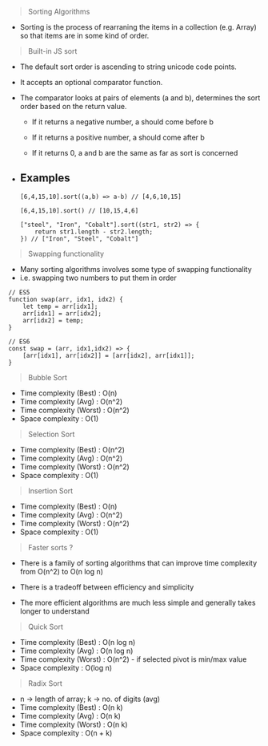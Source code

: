 > Sorting Algorithms

- Sorting is the process of rearraning the items in a collection (e.g. Array) so that items are in some kind of order.


> Built-in JS sort

- The default sort order is ascending to string unicode code points.

- It accepts an optional comparator function.

- The comparator looks at pairs of elements (a and b), determines the sort order based on the return value.
    - If it returns a negative number, a should come before b

    - If it returns a positive number, a should come after b

    - If it returns 0, a and b are the same as far as sort is concerned

- Examples
    -
    ```
    [6,4,15,10].sort((a,b) => a-b) // [4,6,10,15]
    ```

    
    ```
    [6,4,15,10].sort() // [10,15,4,6]
    ```

    
    ```
    ["steel", "Iron", "Cobalt"].sort((str1, str2) => {
        return str1.length - str2.length;
    }) // ["Iron", "Steel", "Cobalt"]
    ```


> Swapping functionality

- Many sorting algorithms involves some type of swapping functionality
- i.e. swapping two numbers to put them in order

```
// ES5
function swap(arr, idx1, idx2) {
    let temp = arr[idx1];
    arr[idx1] = arr[idx2];
    arr[idx2] = temp;
}
```

```
// ES6
const swap = (arr, idx1,idx2) => {
    [arr[idx1], arr[idx2]] = [arr[idx2], arr[idx1]];
}
```


> Bubble Sort 

- Time complexity (Best) : O(n)
- Time complexity (Avg) : O(n^2)
- Time complexity (Worst) : O(n^2)
- Space complexity : O(1)


> Selection Sort 

- Time complexity (Best) : O(n^2)
- Time complexity (Avg) : O(n^2)
- Time complexity (Worst) : O(n^2)
- Space complexity : O(1)


> Insertion Sort 

- Time complexity (Best) : O(n)
- Time complexity (Avg) : O(n^2)
- Time complexity (Worst) : O(n^2)
- Space complexity : O(1)


> Faster sorts ?

- There is a family of sorting algorithms that can improve time complexity from O(n^2) to O(n log n)

- There is a tradeoff between efficiency and simplicity

- The more efficient algorithms are much less simple and generally takes longer to understand


> Quick Sort 

- Time complexity (Best) : O(n log n)
- Time complexity (Avg) : O(n log n)
- Time complexity (Worst) : O(n^2) - if selected pivot is min/max value
- Space complexity : O(log n)

> Radix Sort 

- n -> length of array; k -> no. of digits (avg)
- Time complexity (Best) : O(n k)
- Time complexity (Avg) : O(n k)
- Time complexity (Worst) : O(n k)
- Space complexity : O(n + k)